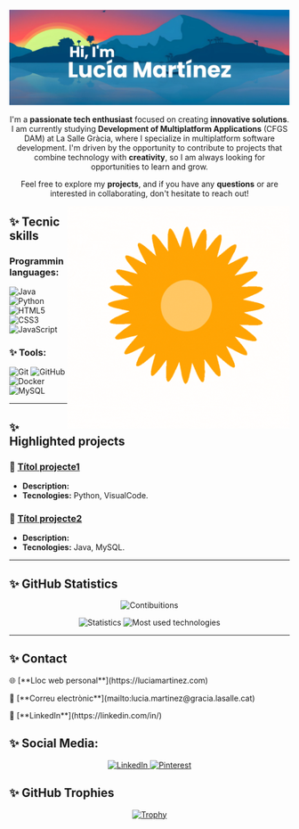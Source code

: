 [![MasterHead](https://github.com/lucia-M-G/lucia-M-G/blob/main/assets/banner.png)](https://github.com/lucia-M-G)

<p align="center">
  I'm a <strong>passionate tech enthusiast</strong> focused on creating <strong>innovative solutions</strong>. I am currently studying <strong>Development of Multiplatform Applications</strong> (CFGS DAM) at La Salle Gràcia, where I specialize in multiplatform software development. I'm driven by the opportunity to contribute to projects that combine technology with <strong>creativity</strong>, so I am always looking for opportunities to learn and grow.
</p>
<p align="center">
Feel free to explore my <strong>projects</strong>, and if you have any <strong>questions</strong> or are interested in collaborating, don't hesitate to reach out!
</p>

<img align="right" alt="GIF" src="https://github.com/lucia-M-G/lucia-M-G/blob/main/assets/sun.gif" width="400"/>

## ✨ Tecnic skills
### Programmin languages:
![Java](https://img.shields.io/badge/Java-%23ED8B00.svg?style=for-the-badge&logo=java&logoColor=white)
![Python](https://img.shields.io/badge/Python-%233776AB.svg?style=for-the-badge&logo=python&logoColor=white)
![HTML5](https://img.shields.io/badge/HTML5-%23E34F26.svg?style=for-the-badge&logo=html5&logoColor=white)
![CSS3](https://img.shields.io/badge/CSS3-%231572B6.svg?style=for-the-badge&logo=css3&logoColor=white)
![JavaScript](https://img.shields.io/badge/JavaScript-%23F7DF1E.svg?style=for-the-badge&logo=javascript&logoColor=black)

### ✨ Tools:
![Git](https://img.shields.io/badge/Git-%23F05032.svg?style=for-the-badge&logo=git&logoColor=white)
![GitHub](https://img.shields.io/badge/GitHub-%23181717.svg?style=for-the-badge&logo=github&logoColor=white)
![Docker](https://img.shields.io/badge/Docker-%232496ED.svg?style=for-the-badge&logo=docker&logoColor=white)
![MySQL](https://img.shields.io/badge/MySQL-%2300f.svg?style=for-the-badge&logo=mysql&logoColor=white)

---

## ✨ Highlighted projects
### 🔷 [Títol projecte1](https://github.com/luciaMartinez/urlprojecte1)
- **Description:**
- **Tecnologies:** Python, VisualCode.

### 🔶 [Títol projecte2](https://github.com/luciaMartinez/urlprojecte2)
- **Description:** 
- **Tecnologies:** Java, MySQL.  

---

## ✨ **GitHub Statistics**
<p align="center">
  <img alt="Contibuitions" src="https://ghchart.rshah.org/FF5733/lucia-m-g" width="600"/>
</p>
<p align="center">
  <img alt="Statistics" src="https://github-readme-stats.vercel.app/api?username=lucia-m-g&show_icons=true&theme=radical" width="400"/>
  <img alt="Most used technologies" src="https://github-readme-stats.vercel.app/api/top-langs/?username=lucia-m-g&layout=compact&theme=radical" width="400"/>
</p>

---

## ✨ Contact
<p align="center">
  <p>🌐 [**Lloc web personal**](https://luciamartinez.com)</p>  
  <p>📧 [**Correu electrònic**](mailto:lucia.martinez@gracia.lasalle.cat)</p>  
  <p>💼 [**LinkedIn**](https://linkedin.com/in/)</p>  
</p>

## ✨ Social Media:
<p align="center">
  <a href="https://linkedin.com/in/LucíaMartínezGutiérrez">
    <img src="" alt="LinkedIn" width="100" />
  </a>
  <a href="https://pinterest.com/LuMaGuu">
    <img src="" alt="Pinterest" width="100" />
  </a>
</p>

## ✨ GitHub Trophies
<p align="center">
  <a href="https://github-profile-trophy.vercel.app/?username=lucia-M-G&theme=buddhism&margin-w=10">
    <img src="https://github-profile-trophy.vercel.app/?username=lucia-M-G&theme=buddhism&margin-w=10" alt="Trophy" />
  </a>
</p>
